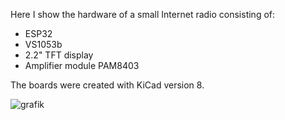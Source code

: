 Here I show the hardware of a small Internet radio consisting of: 
- ESP32 
- VS1053b 
- 2.2" TFT display
- Amplifier module PAM8403

The boards were created with KiCad version 8.

![grafik](https://github.com/pschneider67/WebRadio-ESP32-VS1053/assets/11297174/26b2fd2b-01b6-48ec-a1ce-ff413adfac02)

